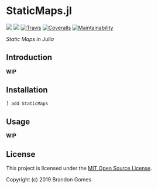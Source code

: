 <div style="center">

# StaticMaps.jl
[![](https://img.shields.io/badge/docs-stable-blue.svg)](https://bhgomes.github.io/StaticMaps.jl/stable)
[![](https://img.shields.io/badge/docs-latest-blue.svg)](https://bhgomes.github.io/StaticMaps.jl/latest)
[![Travis](https://travis-ci.com/bhgomes/StaticMasks.jl.svg?branch=master)](https://travis-ci.com/bhgomes/StaticMaps.jl)
[![Coveralls](https://coveralls.io/repos/github/bhgomes/StaticMasks.jl/badge.svg?branch=master)](https://coveralls.io/github/bhgomes/StaticMaps.jl?branch=master)
[![Maintainability](https://api.codeclimate.com/v1/badges/f83f0fd344df44b1564e/maintainability)](https://codeclimate.com/github/bhgomes/StaticMaps.jl/maintainability)

_Static Maps in Julia_

</div>

## Introduction

**WIP**


## Installation

```julia
] add StaticMaps
```


## Usage

**WIP**


## License

This project is licensed under the [MIT Open Source License](LICENSE).

Copyright (c) 2019 Brandon Gomes
